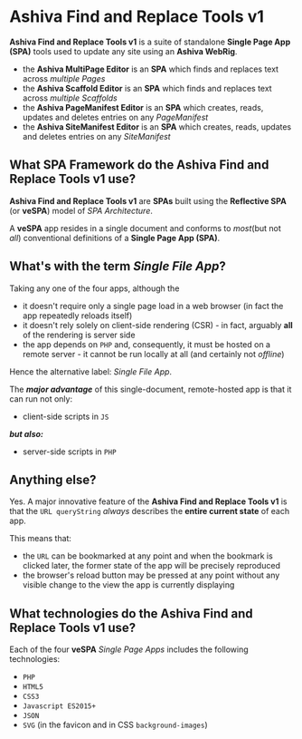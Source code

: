 # Ashiva Find and Replace Tools v1

**Ashiva Find and Replace Tools v1** is a suite of standalone **Single Page App (SPA)** tools used to update any site using an **Ashiva WebRig**.

 - the **Ashiva MultiPage Editor** is an **SPA** which finds and replaces text across *multiple Pages*
 - the **Ashiva Scaffold Editor** is an **SPA** which finds and replaces text across *multiple Scaffolds*
 - the **Ashiva PageManifest Editor** is an **SPA** which creates, reads, updates and deletes entries on any *PageManifest*
 - the **Ashiva SiteManifest Editor** is an **SPA** which creates, reads, updates and deletes entries on any *SiteManifest*

## What SPA Framework do the Ashiva Find and Replace Tools v1 use?

**Ashiva Find and Replace Tools v1** are **SPAs** built using the **Reflective SPA** (or **veSPA**) model of *SPA Architecture*.

A **veSPA** app resides in a single document and conforms to *most*(but not *all*) conventional definitions of a **Single Page App (SPA)**.





## What's with the term *Single File App*?
Taking any one of the four apps, although the 

 - it doesn't require only a single page load in a web browser (in fact the app repeatedly reloads itself)
 - it doesn't rely solely on client-side rendering (CSR) - in fact, arguably **all** of the rendering is server side
 - the app depends on `PHP` and, consequently, it must be hosted on a remote server - it cannot be run locally at all (and certainly not *offline*)

Hence the alternative label: *Single File App*.

The ***major advantage*** of this single-document, remote-hosted app is that it can run not only:

 - client-side scripts in `JS`

***but also:***

 - server-side scripts in `PHP`

## Anything else?

Yes. A major innovative feature of the **Ashiva Find and Replace Tools v1** is that the `URL queryString` *always* describes the **entire current state** of each app.

This means that:

 - the `URL` can be bookmarked at any point and when the bookmark is clicked later, the former state of the app will be precisely reproduced
 - the browser's reload button may be pressed at any point without any visible change to the view the app is currently displaying


## What technologies do the Ashiva Find and Replace Tools v1 use?
Each of the four **veSPA** *Single Page Apps* includes the following technologies:

 - `PHP`
 - `HTML5`
 - `CSS3`
 - `Javascript ES2015+`
 - `JSON`
 - `SVG` (in the favicon and in CSS `background-images`)
